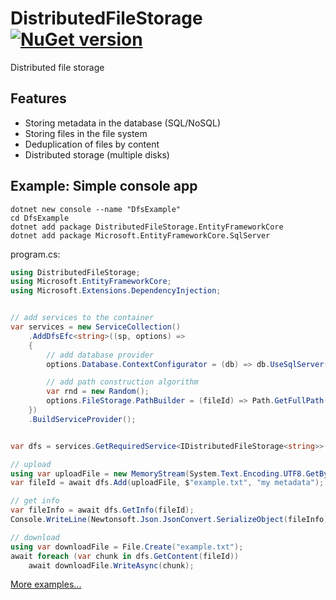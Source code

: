 # DistributedFileStorage [![NuGet version](https://badge.fury.io/nu/DistributedFileStorage.svg)](http://badge.fury.io/nu/DistributedFileStorage)
Distributed file storage


## Features
* Storing metadata in the database (SQL/NoSQL)
* Storing files in the file system
* Deduplication of files by content
* Distributed storage (multiple disks)



## Example: Simple console app
```
dotnet new console --name "DfsExample"
cd DfsExample
dotnet add package DistributedFileStorage.EntityFrameworkCore
dotnet add package Microsoft.EntityFrameworkCore.SqlServer
```

program.cs:
```C#
using DistributedFileStorage;
using Microsoft.EntityFrameworkCore;
using Microsoft.Extensions.DependencyInjection;


// add services to the container
var services = new ServiceCollection()
    .AddDfsEfc<string>((sp, options) =>
    {
        // add database provider 
        options.Database.ContextConfigurator = (db) => db.UseSqlServer("Data Source=(localdb)\\MSSQLLocalDB;Initial Catalog=DfsDatabase;Integrated Security=True;Persist Security Info=False;Pooling=False;MultipleActiveResultSets=False;Connect Timeout=60;Encrypt=False;TrustServerCertificate=False");

        // add path construction algorithm 
        var rnd = new Random();
        options.FileStorage.PathBuilder = (fileId) => Path.GetFullPath($@"_dfs\fake_disk_{rnd.Next(1, 3)}\{DateTime.Now:yyyy\\MM\\dd}\{fileId}");
    })
    .BuildServiceProvider();


var dfs = services.GetRequiredService<IDistributedFileStorage<string>>();

// upload
using var uploadFile = new MemoryStream(System.Text.Encoding.UTF8.GetBytes("test text"));
var fileId = await dfs.Add(uploadFile, $"example.txt", "my metadata");

// get info
var fileInfo = await dfs.GetInfo(fileId);
Console.WriteLine(Newtonsoft.Json.JsonConvert.SerializeObject(fileInfo));

// download 
using var downloadFile = File.Create("example.txt");
await foreach (var chunk in dfs.GetContent(fileId))
    await downloadFile.WriteAsync(chunk);
```


[More examples...](https://github.com/mustaddon/DistributedFileStorage/tree/main/Examples/)
